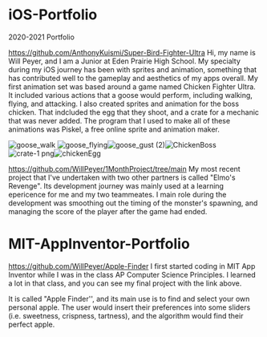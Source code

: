 # iOS-Portfolio
2020-2021 Portfolio

https://github.com/AnthonyKuismi/Super-Bird-Fighter-Ultra
Hi, my name is Will Peyer, and I am a Junior at Eden Prairie High School. My specialty during my iOS journey has been with sprites and animation, something that has contributed well to the gameplay and aesthetics of my apps overall. My first animation set was based around a game named Chicken Fighter Ultra. It included various actions that a goose would perform, including walking, flying, and attacking. I also created sprites and animation for the boss chicken. That indcluded the egg that they shoot, and a crate for a mechanic that was never added. The program that I used to make all of these animations was Piskel, a free online sprite and animation maker.

![goose_walk](https://user-images.githubusercontent.com/73123369/98884912-ac36ec00-2456-11eb-880c-171a520c002e.gif) ![goose_flying](https://user-images.githubusercontent.com/73123369/98884925-b527bd80-2456-11eb-9f3e-f653780e8e29.gif)![goose_gust (2)](https://user-images.githubusercontent.com/73123369/104668605-0c881b00-569e-11eb-99f8-943d2bd9648a.gif)![ChickenBoss](https://user-images.githubusercontent.com/73123369/104668726-40fbd700-569e-11eb-8ffb-38b3ab0c1c3a.gif)![crate-1 png](https://user-images.githubusercontent.com/73123369/104668799-625cc300-569e-11eb-9665-5e3c06aa8fb9.png)![chickenEgg](https://user-images.githubusercontent.com/73123369/104669652-1ca0fa00-56a0-11eb-9a3a-b8e67c66bed1.png)


https://github.com/WillPeyer/1MonthProject/tree/main
My most recent project that I've undertaken with two other partners is called "Elmo's Revenge". Its development journey was mainly used at a learning epericence for me and my two teammeates. I main role during the development was smoothing out the timing of the monster's spawning, and managing the score of the player after the game had ended.

# MIT-AppInventor-Portfolio

https://github.com/WillPeyer/Apple-Finder
I first started coding in MIT App Inventor while I was in the class AP Computer Science Principles. I learned a lot in that class, and you can see my final project with the link above.

It is called "Apple Finder'', and its main use is to find and select your own personal apple. The user would insert their preferences into some sliders (i.e. sweetness, crispness, tartness), and the algorithm would find their perfect apple.
